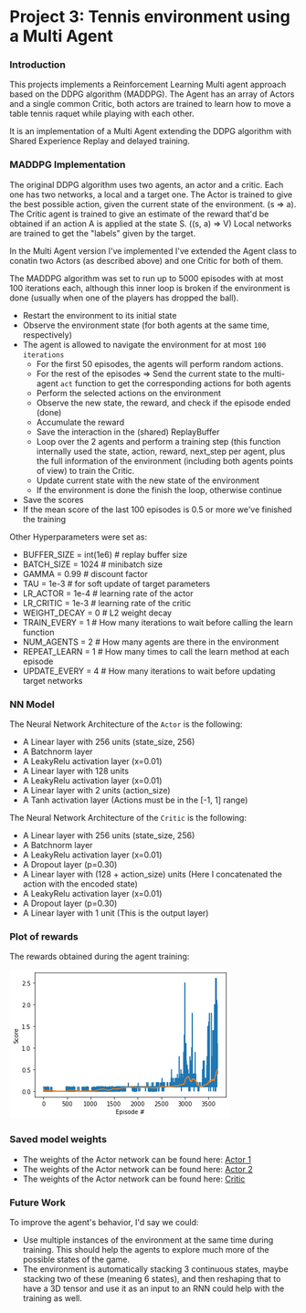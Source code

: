 # Project 3: Tennis environment using a Multi Agent

### Introduction
This projects implements a Reinforcement Learning Multi agent approach based on the DDPG algorithm (MADDPG). The Agent has an array of Actors and a single common Critic, both actors are trained to learn how to move a table tennis raquet while playing with each other.

It is an implementation of a Multi Agent extending the DDPG algorithm with Shared Experience Replay and delayed training.

### MADDPG Implementation

The original DDPG algorithm uses two agents, an actor and a critic. Each one has two networks, a local and a target one. 
The Actor is trained to give the best possible action, given the current state of the environment. (s => a).
The Critic agent is trained to give an estimate of the reward that'd be obtained if an action A is applied at the state S. ((s, a) => V)
Local networks are trained to get the "labels" given by the target. 

In the Multi Agent version I've implemented I've extended the Agent class to conatin two Actors (as described above) and one Critic for both of them.

The MADDPG algorithm was set to run up to 5000 episodes with at most 100 iterations each, although this inner loop is broken if the environment is done (usually when one of the players has dropped the ball). 

- Restart the environment to its initial state
- Observe the environment state (for both agents at the same time, respectively)
- The agent is allowed to navigate the environment for at most `100 iterations`
  * For the first 50 episodes, the agents will perform random actions.
  * For the rest of the episodes => Send the current state to the multi-agent `act` function to get the corresponding actions for both agents
  * Perform the selected actions on the environment
  * Observe the new state, the reward, and check if the episode ended (done)
  * Accumulate the reward
  * Save the interaction in the (shared) ReplayBuffer
  * Loop over the 2 agents and perform a training step (this function internally used the state, action, reward, next_step per agent, plus the full information of the environment (including both agents points of view) to train the Critic.
  * Update current state with the new state of the environment
  * If the environment is done the finish the loop, otherwise continue
- Save the scores
- If the mean score of the last 100 episodes is 0.5 or more we've finished the training

Other Hyperparameters were set as:
- BUFFER_SIZE = int(1e6)  # replay buffer size
- BATCH_SIZE = 1024        # minibatch size
- GAMMA = 0.99            # discount factor
- TAU = 1e-3              # for soft update of target parameters
- LR_ACTOR = 1e-4         # learning rate of the actor 
- LR_CRITIC = 1e-3        # learning rate of the critic
- WEIGHT_DECAY = 0        # L2 weight decay
- TRAIN_EVERY = 1         # How many iterations to wait before calling the learn function
- NUM_AGENTS = 2          # How many agents are there in the environment
- REPEAT_LEARN = 1        # How many times to call the learn method at each episode
- UPDATE_EVERY = 4        # How many iterations to wait before updating target networks


### NN Model
The Neural Network Architecture of the `Actor` is the following:

- A Linear layer with 256 units (state_size, 256)
- A Batchnorm layer
- A LeakyRelu activation layer (x=0.01)
- A Linear layer with 128 units
- A LeakyRelu activation layer (x=0.01)
- A Linear layer with 2 units (action_size) 
- A Tanh activation layer (Actions must be in the [-1, 1] range)

The Neural Network Architecture of the `Critic` is the following:

- A Linear layer with 256 units (state_size, 256)
- A Batchnorm layer
- A LeakyRelu activation layer (x=0.01)
- A Dropout layer (p=0.30)
- A Linear layer with (128 + action_size) units (Here I concatenated the action with the encoded state)
- A LeakyRelu activation layer (x=0.01)
- A Dropout layer (p=0.30)
- A Linear layer with 1 unit (This is the output layer)

### Plot of rewards
The rewards obtained during the agent training:

![Rewards](scores.png)

### Saved model weights
- The weights of the Actor network can be found here: [Actor 1](checkpoint_actor1.pth)
- The weights of the Actor network can be found here: [Actor 2](checkpoint_actor2.pth)
- The weights of the Actor network can be found here: [Critic](checkpoint_critic.pth)

### Future Work
To improve the agent's behavior, I'd say we could:
- Use multiple instances of the environment at the same time during training. This should help the agents to explore much more of the possible states of the game.
- The environment is automatically stacking 3 continuous states, maybe stacking two of these (meaning 6 states), and then reshaping that to have a 3D tensor and use it as an input to an RNN could help with the training as well.